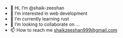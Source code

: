 - 👋 Hi, I’m @shaik-zeeshan
- 👀 I’m interested in web development
- 🌱 I’m currently learning rust
- 💞️ I’m looking to collaborate on ...
- 📫 How to reach me shaikzeeshan999@gmail.com

<!---
shaik-zeeshan/shaik-zeeshan is a ✨ special ✨ repository because its `README.md` (this file) appears on your GitHub profile.
You can click the Preview link to take a look at your changes.
--->

